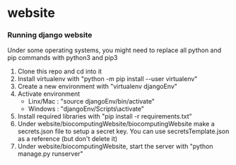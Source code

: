 # website

### Running django website

Under some operating systems, you might need to replace all python and pip commands with python3 and pip3

1. Clone this repo and cd into it
2. Install virtualenv with "python -m pip install --user virtualenv"
3. Create a new environment with "virtualenv djangoEnv"
4. Activate environment 
   - Linx/Mac : "source  djangoEnv/bin/activate"
   - Windows : "djangoEnv/Scripts\activate"
5. Install required libraries with "pip install -r requirements.txt"
6. Under website/biocomputingWebsite/biocomputingWebsite make a secrets.json file to setup a secret key. You can use secretsTemplate.json as a reference (but don't delete it)
7. Under website/biocomputingWebsite, start the server with "python manage.py runserver"
